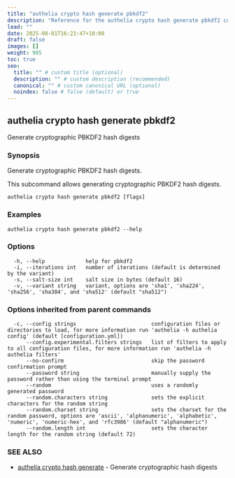 ```yaml
---
title: "authelia crypto hash generate pbkdf2"
description: "Reference for the authelia crypto hash generate pbkdf2 command."
lead: ""
date: 2025-08-01T16:23:47+10:00
draft: false
images: []
weight: 905
toc: true
seo:
  title: "" # custom title (optional)
  description: "" # custom description (recommended)
  canonical: "" # custom canonical URL (optional)
  noindex: false # false (default) or true
---
```


## authelia crypto hash generate pbkdf2

Generate cryptographic PBKDF2 hash digests

### Synopsis

Generate cryptographic PBKDF2 hash digests.

This subcommand allows generating cryptographic PBKDF2 hash digests.

```
authelia crypto hash generate pbkdf2 [flags]
```

### Examples

```
authelia crypto hash generate pbkdf2 --help
```

### Options

```
  -h, --help             help for pbkdf2
  -i, --iterations int   number of iterations (default is determined by the variant)
  -s, --salt-size int    salt size in bytes (default 16)
  -v, --variant string   variant, options are 'sha1', 'sha224', 'sha256', 'sha384', and 'sha512' (default "sha512")
```

### Options inherited from parent commands

```
  -c, --config strings                        configuration files or directories to load, for more information run 'authelia -h authelia config' (default [configuration.yml])
      --config.experimental.filters strings   list of filters to apply to all configuration files, for more information run 'authelia -h authelia filters'
      --no-confirm                            skip the password confirmation prompt
      --password string                       manually supply the password rather than using the terminal prompt
      --random                                uses a randomly generated password
      --random.characters string              sets the explicit characters for the random string
      --random.charset string                 sets the charset for the random password, options are 'ascii', 'alphanumeric', 'alphabetic', 'numeric', 'numeric-hex', and 'rfc3986' (default "alphanumeric")
      --random.length int                     sets the character length for the random string (default 72)
```

### SEE ALSO

* [authelia crypto hash generate](authelia_crypto_hash_generate.md)	 - Generate cryptographic hash digests


